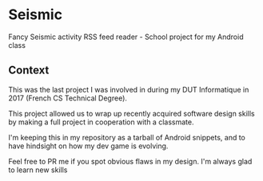 # Seismic
Fancy Seismic activity RSS feed reader - School project for my Android class

## Context
This was the last project I was involved in during my DUT Informatique in 2017 (French CS Technical Degree).

This project allowed us to wrap up recently acquired software design skills by making a full project in cooperation with a classmate.

I'm keeping this in my repository as a tarball of Android snippets, and to have hindsight on how my dev game is evolving.

Feel free to PR me if you spot obvious flaws in my design. I'm always glad to learn new skills

